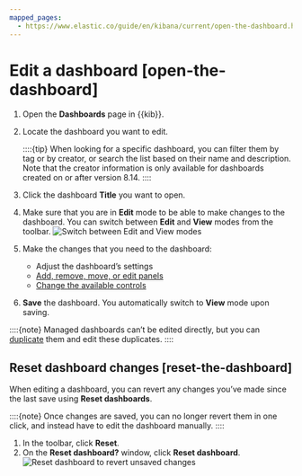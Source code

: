 ```yaml
---
mapped_pages:
  - https://www.elastic.co/guide/en/kibana/current/open-the-dashboard.html
---
```


# Edit a dashboard [open-the-dashboard]

1. Open the **Dashboards** page in {{kib}}.
2. Locate the dashboard you want to edit.

   ::::{tip}
   When looking for a specific dashboard, you can filter them by tag or by creator, or search the list based on their name and description. Note that the creator information is only available for dashboards created on or after version 8.14.
   ::::

3. Click the dashboard **Title** you want to open.
4. Make sure that you are in **Edit** mode to be able to make changes to the dashboard. You can switch between **Edit** and **View** modes from the toolbar.
   ![Switch between Edit and View modes](https://images.contentstack.io/v3/assets/bltefdd0b53724fa2ce/blt619b284e92c2be27/6750f3a512a5eae780936fe3/switch-to-view-mode-8.17.0.gif)

5. Make the changes that you need to the dashboard:

    * Adjust the dashboard’s settings
    * [Add, remove, move, or edit panels](../visualize.md#panels-editors)
    * [Change the available controls](add-controls.md)

6. **Save** the dashboard. You automatically switch to **View** mode upon saving.

::::{note}
Managed dashboards can’t be edited directly, but you can [duplicate](duplicate-dashboards.md) them and edit these duplicates.
::::


## Reset dashboard changes [reset-the-dashboard]

When editing a dashboard, you can revert any changes you’ve made since the last save using **Reset dashboards**.

::::{note}
Once changes are saved, you can no longer revert them in one click, and instead have to edit the dashboard manually.
::::


1. In the toolbar, click **Reset**.
2. On the **Reset dashboard?** window, click **Reset dashboard**.
   ![Reset dashboard to revert unsaved changes](https://images.contentstack.io/v3/assets/bltefdd0b53724fa2ce/blte0c08bede75b3874/6750f5566cdeea14b273b048/reset-dashboard-8.17.0.gif)
